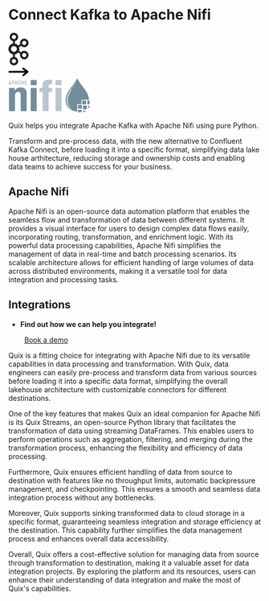 # Connect Kafka to Apache Nifi

<div class="connect-images cards blog-grid-card" markdown>
<div>
<img src="../images/kafka_logo.png" width="40px" />
</div>
<div>
<img src="../images/arrow.svg" width="40px" />
</div>
<div>
<img src="./images/apache-nifi_1.jpg" />
</div>
</div>

Quix helps you integrate Apache Kafka with Apache Nifi using pure Python.

Transform and pre-process data, with the new alternative to Confluent Kafka Connect, before loading it into a specific format, simplifying data lake house arthitecture, reducing storage and ownership costs and enabling data teams to achieve success for your business.

## Apache Nifi

Apache Nifi is an open-source data automation platform that enables the seamless flow and transformation of data between different systems. It provides a visual interface for users to design complex data flows easily, incorporating routing, transformation, and enrichment logic. With its powerful data processing capabilities, Apache Nifi simplifies the management of data in real-time and batch processing scenarios. Its scalable architecture allows for efficient handling of large volumes of data across distributed environments, making it a versatile tool for data integration and processing tasks.

## Integrations

<div class="grid cards" markdown>

- __Find out how we can help you integrate!__

    <a class="md-button md-button--primary" href="https://share.hsforms.com/1iW0TmZzKQMChk0lxd_tGiw4yjw2?__hstc=175542013.2303933fbd746c0ac86d9ccbe9bc9100.1728383268831.1729603416735.1729620918855.31&__hssc=175542013.1.1729620918855&__hsfp=2132701734" target="_blank" style="margin:.5rem;">Book a demo</a>

</div>


Quix is a fitting choice for integrating with Apache Nifi due to its versatile capabilities in data processing and transformation. With Quix, data engineers can easily pre-process and transform data from various sources before loading it into a specific data format, simplifying the overall lakehouse architecture with customizable connectors for different destinations. 

One of the key features that makes Quix an ideal companion for Apache Nifi is its Quix Streams, an open-source Python library that facilitates the transformation of data using streaming DataFrames. This enables users to perform operations such as aggregation, filtering, and merging during the transformation process, enhancing the flexibility and efficiency of data processing.

Furthermore, Quix ensures efficient handling of data from source to destination with features like no throughput limits, automatic backpressure management, and checkpointing. This ensures a smooth and seamless data integration process without any bottlenecks.

Moreover, Quix supports sinking transformed data to cloud storage in a specific format, guaranteeing seamless integration and storage efficiency at the destination. This capability further simplifies the data management process and enhances overall data accessibility.

Overall, Quix offers a cost-effective solution for managing data from source through transformation to destination, making it a valuable asset for data integration projects. By exploring the platform and its resources, users can enhance their understanding of data integration and make the most of Quix's capabilities.

